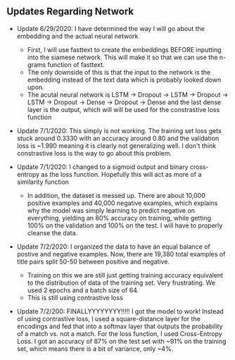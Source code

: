 ## Updates Regarding Network
* Update 6/29/2020: I have determined the way I will go about the embedding and the actual neural network
   * First, I will use fasttext to create the embeddings BEFORE inputting into the siamese network. This will make it so that we can use the n-grams function of fasttext.
   * The only downside of this is that the input to the network is the embedding instead of the text data which is probably looked down upon.
   * The acutal neural network is LSTM -> Dropout -> LSTM -> Dropout -> LSTM -> Dropout -> Dense -> Dropout -> Dense and the last dense layer is the output, which will will be used for the constrastive loss function

* Update 7/1/2020: This simply is not working. The training set loss gets stuck around 0.3330 with an accuracy around 0.80 and the validation loss is ~1.990 meaning it is clearly not generalizing well. I don't think constrastive loss is the way to go about this problem.

* Update 7/1/2020: I changed to a sigmoid output and binary cross-entropy as the loss function. Hopefully this will act as more of a similarity function
   * In addition, the dataset is messed up. There are about 10,000 positive examples and 40,000 negative examples, which explains why the model was simply learning to predict negative on everything, yielding an 80% accuracy on training, while getting 100% on the validation and 100% on the test. I will have to properly cleanse the data.

* Update 7/2/2020: I organized the data to have an equal balance of postive and negative examples. Now, there are 19,380 total examples of title pairs split 50-50 between positive and negative.
   * Training on this we are still just getting training accuracy equivalent to the distribution of data of the training set. Very frustrating. We used 2 epochs and a batch size of 64.
   * This is still using contrastive loss

* Update 7/2/200: FINALLYYYYYYYY!!!!! I got the model to work! Instead of using contrastive loss, I used a square-distance layer for the encodings and fed that into a softmax layer that outputs the probability of a match vs. not a match. For the loss function, I used Cross-Entropy Loss. I got an accuracy of 87% on the test set with ~91% on the training set, which means there is a bit of variance, only ~4%.  
